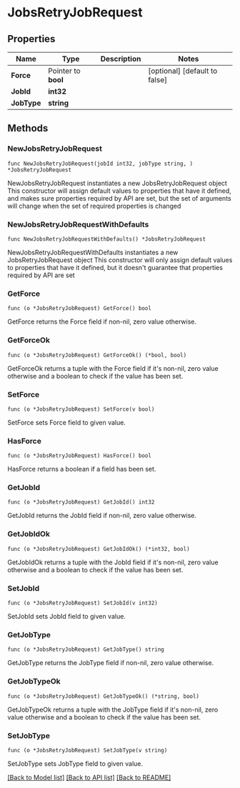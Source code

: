 # JobsRetryJobRequest

## Properties

Name | Type | Description | Notes
------------ | ------------- | ------------- | -------------
**Force** | Pointer to **bool** |  | [optional] [default to false]
**JobId** | **int32** |  | 
**JobType** | **string** |  | 

## Methods

### NewJobsRetryJobRequest

`func NewJobsRetryJobRequest(jobId int32, jobType string, ) *JobsRetryJobRequest`

NewJobsRetryJobRequest instantiates a new JobsRetryJobRequest object
This constructor will assign default values to properties that have it defined,
and makes sure properties required by API are set, but the set of arguments
will change when the set of required properties is changed

### NewJobsRetryJobRequestWithDefaults

`func NewJobsRetryJobRequestWithDefaults() *JobsRetryJobRequest`

NewJobsRetryJobRequestWithDefaults instantiates a new JobsRetryJobRequest object
This constructor will only assign default values to properties that have it defined,
but it doesn't guarantee that properties required by API are set

### GetForce

`func (o *JobsRetryJobRequest) GetForce() bool`

GetForce returns the Force field if non-nil, zero value otherwise.

### GetForceOk

`func (o *JobsRetryJobRequest) GetForceOk() (*bool, bool)`

GetForceOk returns a tuple with the Force field if it's non-nil, zero value otherwise
and a boolean to check if the value has been set.

### SetForce

`func (o *JobsRetryJobRequest) SetForce(v bool)`

SetForce sets Force field to given value.

### HasForce

`func (o *JobsRetryJobRequest) HasForce() bool`

HasForce returns a boolean if a field has been set.

### GetJobId

`func (o *JobsRetryJobRequest) GetJobId() int32`

GetJobId returns the JobId field if non-nil, zero value otherwise.

### GetJobIdOk

`func (o *JobsRetryJobRequest) GetJobIdOk() (*int32, bool)`

GetJobIdOk returns a tuple with the JobId field if it's non-nil, zero value otherwise
and a boolean to check if the value has been set.

### SetJobId

`func (o *JobsRetryJobRequest) SetJobId(v int32)`

SetJobId sets JobId field to given value.


### GetJobType

`func (o *JobsRetryJobRequest) GetJobType() string`

GetJobType returns the JobType field if non-nil, zero value otherwise.

### GetJobTypeOk

`func (o *JobsRetryJobRequest) GetJobTypeOk() (*string, bool)`

GetJobTypeOk returns a tuple with the JobType field if it's non-nil, zero value otherwise
and a boolean to check if the value has been set.

### SetJobType

`func (o *JobsRetryJobRequest) SetJobType(v string)`

SetJobType sets JobType field to given value.



[[Back to Model list]](../README.md#documentation-for-models) [[Back to API list]](../README.md#documentation-for-api-endpoints) [[Back to README]](../README.md)


